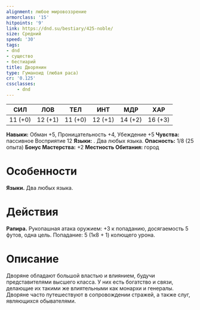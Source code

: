 ```yaml
---
alignment: любое мировоззрение
armorclass: '15'
hitpoints: '9'
link: https://dnd.su/bestiary/425-noble/
size: Средний
speed: '30'
tags:
- dnd
- существо
- бестиарий
title: Дворянин
type: Гуманоид (любая раса)
cr: '0.125'
cssclasses:
    - dnd
---
```



| СИЛ | ЛОВ | ТЕЛ | ИНТ | МДР | ХАР |
|---|---|---|---|---|---|
| 11 (+0) | 12 (+1) | 11 (+0) | 12 (+1) | 14 (+2) | 16 (+3) |
**Навыки:** Обман +5, Проницательность +4, Убеждение +5
**Чувства:** пассивное Восприятие 12
**Языки:** . Два любых языка.
**Опасность:** 1/8 (25 опыта)
**Бонус Мастерства:** +2
**Местность Обитания:** город


# Особенности
**Языки.** Два любых языка.


# Действия
**Рапира.** Рукопашная атака оружием: +3 к попаданию, досягаемость 5 футов, одна цель. Попадание: 5 (1к8 + 1) колющего урона.


# Описание
Дворяне обладают большой властью и влиянием, будучи представителями высшего класса. У них есть богатство и связи, делающие их такими же влиятельными как монархи и генералы. Дворяне часто путешествуют в сопровождении стражей, а также слуг, являющихся обывателями.